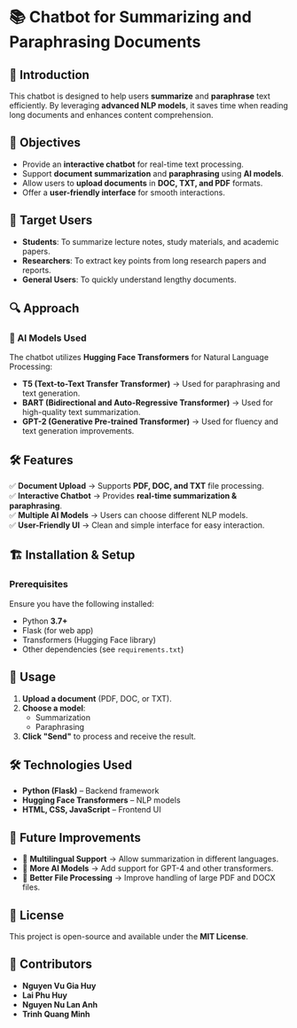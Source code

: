 # 📚 Chatbot for Summarizing and Paraphrasing Documents  

## 📌 Introduction  
This chatbot is designed to help users **summarize** and **paraphrase** text efficiently. By leveraging **advanced NLP models**, it saves time when reading long documents and enhances content comprehension.

## 🎯 Objectives  
- Provide an **interactive chatbot** for real-time text processing.  
- Support **document summarization** and **paraphrasing** using **AI models**.  
- Allow users to **upload documents** in **DOC, TXT, and PDF** formats.  
- Offer a **user-friendly interface** for smooth interactions.  

## 👥 Target Users  
- **Students**: To summarize lecture notes, study materials, and academic papers.  
- **Researchers**: To extract key points from long research papers and reports.  
- **General Users**: To quickly understand lengthy documents.  

## 🔍 Approach  
### 🧠 AI Models Used  
The chatbot utilizes **Hugging Face Transformers** for Natural Language Processing:  
- **T5 (Text-to-Text Transfer Transformer)** → Used for paraphrasing and text generation.  
- **BART (Bidirectional and Auto-Regressive Transformer)** → Used for high-quality text summarization.  
- **GPT-2 (Generative Pre-trained Transformer)** → Used for fluency and text generation improvements.  

## 🛠 Features  
✅ **Document Upload** → Supports **PDF, DOC, and TXT** file processing.  
✅ **Interactive Chatbot** → Provides **real-time summarization & paraphrasing**.  
✅ **Multiple AI Models** → Users can choose different NLP models.  
✅ **User-Friendly UI** → Clean and simple interface for easy interaction.  

## 🏗 Installation & Setup  
### **Prerequisites**  
Ensure you have the following installed:  
- Python **3.7+**  
- Flask (for web app)  
- Transformers (Hugging Face library)  
- Other dependencies (see `requirements.txt`) 

## 🚀 Usage
1. **Upload a document** (PDF, DOC, or TXT).
2. **Choose a model**:
   - Summarization
   - Paraphrasing
3. **Click "Send"** to process and receive the result.

## 🛠 Technologies Used
- **Python (Flask)** – Backend framework
- **Hugging Face Transformers** – NLP models
- **HTML, CSS, JavaScript** – Frontend UI

## 📌 Future Improvements
- 🔹 **Multilingual Support** → Allow summarization in different languages.
- 🔹 **More AI Models** → Add support for GPT-4 and other transformers.
- 🔹 **Better File Processing** → Improve handling of large PDF and DOCX files.

## 📝 License
This project is open-source and available under the **MIT License**.

## 🌟 Contributors
- **Nguyen Vu Gia Huy**
- **Lai Phu Huy**
- **Nguyen Nu Lan Anh**
- **Trinh Quang Minh**

